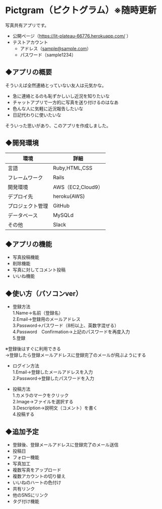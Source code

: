 # Pictgram（ピクトグラム）※随時更新
写真共有アプリです。  
* 公開ページ（https://lit-plateau-66776.herokuapp.com/ ）  
* テストアカウント  
  * アドレス（sample@sample.com）  
  * パスワード（sample1234）  

## ◆アプリの概要
そういえば全然連絡とっていない友人は元気かな。  

* 急に連絡とるのも恥ずかしいし近況を知りたいな
* チャットアプリで一方的に写真を送り付けるのはなあ  
* 色んな人に気軽に近況報告したいな  
* 日記代わりに使いたいな  
  
そういった思いがあり、このアプリを作成しました。  

## ◆開発環境
| 環境 | 詳細 |
| --- | --- |
| 言語 | Ruby,HTML,CSS |
| フレームワーク | Rails |
| 開発環境 | AWS（EC2,Cloud9） |
| デプロイ先 | heroku(AWS) |
| プロジェクト管理 | GitHub |
| データベース | MySQLd |
| その他 | Slack |


## ◆アプリの機能  
* 写真投稿機能
* 削除機能
* 写真に対してコメント投稿
* いいね機能　　


## ◆使い方（パソコンver）

* 登録方法  
   1.Name→名前（登録名）  
   2.Email→登録用のメールアドレス  
   3.Password→パスワード（8桁以上、英数字混ぜる）  
   4.Password　Confirmation→上記のパスワードを再度入力  
   5.登録  

※登録後はすぐに利用できる  
→登録したら登録メールアドレスに登録完了のメールが飛ぶようにする  

* ログイン方法  
   1.Email→登録したメールアドレスを入力  
   2.Password→登録したパスワードを入力  

* 投稿方法  
   1.カメラのマークをクリック  
   2.Image→ファイルを選択する  
   3.Description→説明文（コメント）を書く  
   4.投稿する  

## ◆追加予定
* 登録後、登録メールアドレスに登録完了のメール送信  
* 投稿日
* フォロー機能
* 写真加工  
* 複数写真をアップロード  
* 複数アカウントの切り替え  
* いいねのハートの色付け   
* 共有リンク  
* 他のSNSにリンク  
* タグ付け機能
